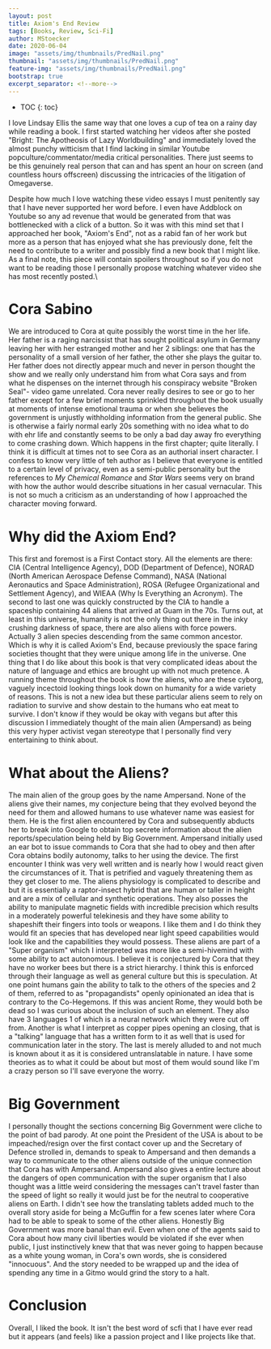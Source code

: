 ```yaml
---
layout: post
title: Axiom's End Review
tags: [Books, Review, Sci-Fi]
author: MStoecker
date: 2020-06-04
image: "assets/img/thumbnails/PredNail.png"
thumbnail: "assets/img/thumbnails/PredNail.png"
feature-img: "assets/img/thumbnails/PredNail.png"
bootstrap: true 
excerpt_separator: <!--more-->
---
```


* TOC
{: toc}


I love Lindsay Ellis the same way that one loves a cup of tea on a rainy day while reading a book. I first started watching her videos after she posted "Bright: The Apotheosis of Lazy Worldbuilding" and immediately loved the almost punchy witticism that I find lacking in similar Youtube popculture/commentator/media critical personalities. There just seems to be this genuinely real person that can and has spent an hour on screen (and countless hours offscreen) discussing the intricacies of the litigation of Omegaverse. <!--more-->

Despite how much I love watching these video essays I must penitently say that I have never supported her word before. I even have Addblock on Youtube so any ad revenue that would be generated from that was bottlenecked with a click of a button. So it was with this mind set that I approached her book, "Axiom's End", not as a rabid fan of her work but more as a person that has enjoyed what she has previously done, felt the need to contribute to a writer and possibly find a new book that I might like. As a final note, this piece will contain spoilers throughout so if you do not want to be reading those I personally propose watching whatever video she has most recently posted.\\

# Cora Sabino

We are introduced to Cora at quite possibly the worst time in the her life. Her father is a raging narcissist that has sought political asylum in Germany leaving her with her estranged mother and her 2 siblings: one that has the personality of a small version of her father, the other she plays the guitar to. Her father does not directly appear much and never in person thought the show and we really only understand him from what Cora says and from what he dispenses on the internet through his conspiracy website "Broken Seal"- video game unrelated. Cora never really desires to see or go to her father except for a few brief moments sprinkled throughout the book usually at moments of intense emotional trauma or when she believes the government is unjustly withholding information from the general public. She is otherwise a fairly normal early 20s something with no idea what to do with ehr life and constantly seems to be only a bad day away fro everything to come crashing down. Which happens in the first chapter; quite literally. I think it is difficult at times not to see Cora as an authorial insert character. I confess to know very little of teh author as I believe that everyone is entitled to a certain level of privacy, even as a semi-public personality but the references to *My Chemical Romance* and *Star Wars* seems very on brand with how the author would describe situations in her casual vernacular. This is not so much a criticism as an understanding of how I approached the character moving forward.

# Why did the Axiom End?

This first and foremost is a First Contact story. All the elements are there: CIA (Central Intelligence Agency), DOD (Department of Defence), NORAD (North American Aerospace Defense Command), NASA (National Aeronautics and Space Administration), ROSA (Refugee Organizational and Settlement Agency), and WIEAA (Why Is Everything an Acronym). The second to last one was quickly constructed by the CIA to handle a spaceship containing 44 aliens that arrived at Guam in the 70s. Turns out, at least in this universe, humanity is not the only thing out there in the inky crushing darkness of space, there are also aliens with force powers. Actually 3 alien species descending from the same common ancestor. Which is why it is called Axiom's End, because previously the space faring societies thought that they were unique among life in the universe. One thing that I do like about this book is that very complicated ideas about the nature of language and ethics are brought up with not much pretence. A running theme throughout the book is how the aliens, who are these cyborg, vaguely incectoid looking things look down on humanity for a wide variety of reasons. This is not a new idea but these particular aliens seem to rely on radiation to survive and show destain to the humans who eat meat to survive. I don't know if they would be okay with vegans but after this discussion I immediately thought of the main alien (Ampersand) as being this very hyper activist vegan stereotype that I personally find very entertaining to think about. 

# What about the Aliens?

The main alien of the group goes by the name Ampersand. None of the aliens give their names, my conjecture being that they evolved beyond the need for them and allowed humans to use whatever name was easiest for them. He is the first alien encountered by Cora and subsequently abducts her to break into Google to obtain top secrete information about the alien reports/speculation being held by Big Government. Ampersand initially used an ear bot to issue commands to Cora that she had to obey and then after Cora obtains bodily autonomy, talks to her using the device. The first encounter I think was very well written and is nearly how I would react given the circumstances of it. That is petrified and vaguely threatening them as they get closer to me. The aliens physiology is complicated to describe and but it is essentially a raptor-insect hybrid that are human or taller in height and are a mix of cellular and synthetic operations. They also posses the ability to manipulate magnetic fields with incredible precision which results in a moderately powerful telekinesis and they have some ability to shapeshift their fingers into tools or weapons. I like them and I do think they would fit an species that has developed near light speed capabilities would look like and the capabilities they would possess. 
These aliens are part of a "Super organism" which I interpreted was more like a semi-hivemind with some ability to act autonomous. I believe it is conjectured by Cora that they have no worker bees but there is a strict hierarchy. I think this is enforced through their language as well as general culture but this is speculation. At one point humans gain the ability to talk to the others of the species and 2 of them, referred to as "propagandists" openly opinionated an idea that is contrary to the Co-Hegemons. If this was ancient Rome, they would both be dead so I was curious about the inclusion of such an element. 
They also have 3 languages 1 of which is a neural network which they were cut off from. Another is what I interpret as copper pipes opening an closing, that is a "talking" language that has a written form to it as well that is used for communication later in the story. The last is merely alluded to and not much is known about it as it is considered untranslatable in nature. I have some theories as to what it could be about but most of them would sound like I'm a crazy person so I'll save everyone the worry. 

# Big Government

I personally thought the sections concerning Big Government were cliche to the point of bad parody. At one point the President of the USA is about to be impeached/resign over the first contact cover up and the Secretary of Defence strolled in, demands to speak to Ampersand and then demands a way to communicate to the other aliens outside of the unique connection that Cora has with Ampersand. Ampersand also gives a entire lecture about the dangers of open communication with the super organism that I also thought was a little weird considering the messages can't travel faster than the speed of light so really it would just be for the neutral to cooperative aliens on Earth. I didn't see how the translating tablets added much to the overall story aside for being a McGuffin for a few scenes later where Cora had to be able to speak to some of the other aliens. Honestly Big Government was more banal than evil. Even when one of the agents said to Cora about how many civil liberties would be violated if she ever when public, I just instinctively knew that that was never going to happen because as a white young woman, in Cora's own words, she is considered "innocuous". And the story needed to be wrapped up and the idea of spending any time in a Gitmo would grind the story to a halt.

# Conclusion

Overall, I liked the book. It isn't the best word of scfi that I have ever read but it appears (and feels) like a passion project and I like projects like that.










